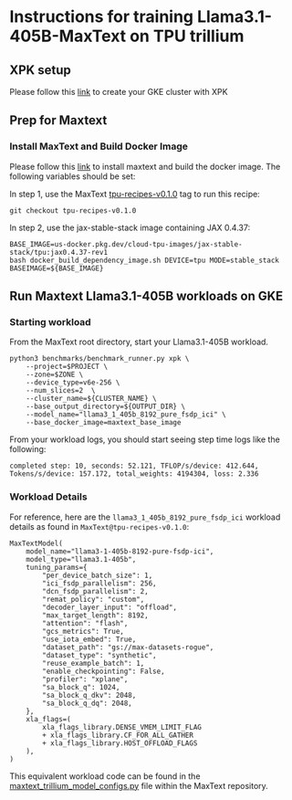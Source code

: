 # Instructions for training Llama3.1-405B-MaxText on TPU trillium

## XPK setup
Please follow this [link](https://github.com/AI-Hypercomputer/tpu-recipes/blob/main/training/trillium/XPK_README.md) to create your GKE cluster with XPK

## Prep for Maxtext

### Install MaxText and Build Docker Image
Please follow this [link](https://github.com/AI-Hypercomputer/tpu-recipes/blob/main/training/trillium/MAXTEXT_README.md) to install maxtext and build the docker image. The following variables should be set:

In step 1, use the MaxText [tpu-recipes-v0.1.0](https://github.com/AI-Hypercomputer/maxtext/releases/tag/tpu-recipes-v0.1.0) tag to run this recipe:
```
git checkout tpu-recipes-v0.1.0
```

In step 2, use the jax-stable-stack image containing JAX 0.4.37:
```
BASE_IMAGE=us-docker.pkg.dev/cloud-tpu-images/jax-stable-stack/tpu:jax0.4.37-rev1
bash docker_build_dependency_image.sh DEVICE=tpu MODE=stable_stack BASEIMAGE=${BASE_IMAGE}
```

## Run Maxtext Llama3.1-405B workloads on GKE

### Starting workload

From the MaxText root directory, start your Llama3.1-405B workload.
```
python3 benchmarks/benchmark_runner.py xpk \
    --project=$PROJECT \
    --zone=$ZONE \
    --device_type=v6e-256 \
    --num_slices=2  \
    --cluster_name=${CLUSTER_NAME} \
    --base_output_directory=${OUTPUT_DIR} \
    --model_name="llama3_1_405b_8192_pure_fsdp_ici" \
    --base_docker_image=maxtext_base_image
```

From your workload logs, you should start seeing step time logs like the following:
```
completed step: 10, seconds: 52.121, TFLOP/s/device: 412.644, Tokens/s/device: 157.172, total_weights: 4194304, loss: 2.336
```

### Workload Details

For reference, here are the `llama3_1_405b_8192_pure_fsdp_ici` workload details as found in `MaxText@tpu-recipes-v0.1.0`:

```
MaxTextModel(
    model_name="llama3-1-405b-8192-pure-fsdp-ici",
    model_type="llama3.1-405b",
    tuning_params={
        "per_device_batch_size": 1,
        "ici_fsdp_parallelism": 256,
        "dcn_fsdp_parallelism": 2,
        "remat_policy": "custom",
        "decoder_layer_input": "offload",
        "max_target_length": 8192,
        "attention": "flash",
        "gcs_metrics": True,
        "use_iota_embed": True,
        "dataset_path": "gs://max-datasets-rogue",
        "dataset_type": "synthetic",
        "reuse_example_batch": 1,
        "enable_checkpointing": False,
        "profiler": "xplane",
        "sa_block_q": 1024,
        "sa_block_q_dkv": 2048,
        "sa_block_q_dq": 2048,
    },
    xla_flags=(
        xla_flags_library.DENSE_VMEM_LIMIT_FLAG
        + xla_flags_library.CF_FOR_ALL_GATHER
        + xla_flags_library.HOST_OFFLOAD_FLAGS
    ),
)
```

This equivalent workload code can be found in the [maxtext_trillium_model_configs.py](https://github.com/AI-Hypercomputer/maxtext/blob/tpu-recipes-v0.1.0/benchmarks/maxtext_trillium_model_configs.py#L767) file within the MaxText repository.